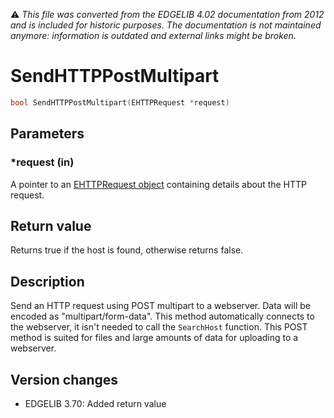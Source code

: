 :warning: _This file was converted from the EDGELIB 4.02 documentation from 2012 and is included for historic purposes. The documentation is not maintained anymore: information is outdated and external links might be broken._

# SendHTTPPostMultipart


```c++
bool SendHTTPPostMultipart(EHTTPRequest *request)
```

## Parameters
### *request (in)
A pointer to an [EHTTPRequest object](ehttprequest.md) containing details about the HTTP request.

## Return value
Returns true if the host is found, otherwise returns false.

## Description
Send an HTTP request using POST multipart to a webserver. Data will be encoded as "multipart/form-data". This method automatically connects to the webserver, it isn't needed to call the `SearchHost` function. This POST method is suited for files and large amounts of data for uploading to a webserver.

## Version changes
- EDGELIB 3.70: Added return value

